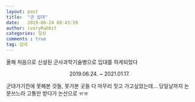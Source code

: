```yaml
---
layout: post
title:  "군 입대"
date:   2019-06-24 08:43:59
author: ivoryRabbit
categories: 일상
comments : true
tag: 입대
---
```


올해 처음으로 신설된 군사과학기술병으로 입대를 하게되었다 

<center>2019.06.24. ~ 2021.01.17.</center>


군대가기전에 못해본 것들, 못가본 곳들 다 마무리 짓고 가고싶었는데... 당일날까지 논문쓰느라 고통만 받다가 논산으로 ㅠㅠ
